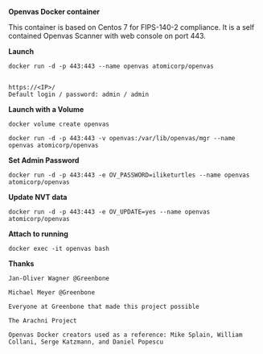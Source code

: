 **Openvas Docker container**

This container is based on Centos 7 for FIPS-140-2 compliance. It is a self contained Openvas Scanner with web console on port 443.  

**Launch**

	docker run -d -p 443:443 --name openvas atomicorp/openvas


	https://<IP>/
	Default login / password: admin / admin

**Launch with a Volume**

	docker volume create openvas

	docker run -d -p 443:443 -v openvas:/var/lib/openvas/mgr --name openvas atomicorp/openvas

**Set Admin Password**

	docker run -d -p 443:443 -e OV_PASSWORD=iliketurtles --name openvas atomicorp/openvas

**Update NVT data**

	docker run -d -p 443:443 -e OV_UPDATE=yes --name openvas atomicorp/openvas


**Attach to running**

	docker exec -it openvas bash


**Thanks**

	Jan-Oliver Wagner @Greenbone
	
	Michael Meyer @Greenbone

	Everyone at Greenbone that made this project possible

	The Arachni Project 

	Openvas Docker creators used as a reference: Mike Splain, William Collani, Serge Katzmann, and Daniel Popescu
